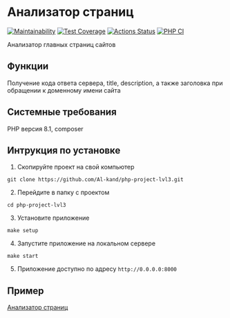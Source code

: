# Анализатор страниц

[![Maintainability](https://api.codeclimate.com/v1/badges/cd6868a01700b1520071/maintainability)](https://codeclimate.com/github/Al-kand/php-project-lvl3/maintainability)
[![Test Coverage](https://api.codeclimate.com/v1/badges/cd6868a01700b1520071/test_coverage)](https://codeclimate.com/github/Al-kand/php-project-lvl3/test_coverage)
[![Actions Status](https://github.com/Al-kand/php-project-lvl3/workflows/hexlet-check/badge.svg)](https://github.com/Al-kand/php-project-lvl3/actions)
[![PHP CI](https://github.com/Al-kand/php-project-lvl3/actions/workflows/phpci.yml/badge.svg)](https://github.com/Al-kand/php-project-lvl3/actions/workflows/phpci.yml)

Анализатор главных страниц сайтов

## Функции

Получение кода ответа сервера, title, description, а также заголовка при обращении к доменному имени сайта

## Системные требования

PHP версия 8.1, composer

## Интрукция по установке

1. Скопируйте проект на свой компьютер

```
git clone https://github.com/Al-kand/php-project-lvl3.git
```

2. Перейдите в папку с проектом

```
cd php-project-lvl3
```

3. Установите приложение

```
make setup
```

4. Запустите приложение на локальном сервере

```
make start
```
5. Приложение доступно по адресу `http://0.0.0.0:8000`

## Пример

[Анализатор страниц](https://hexlet3.herokuapp.com)
